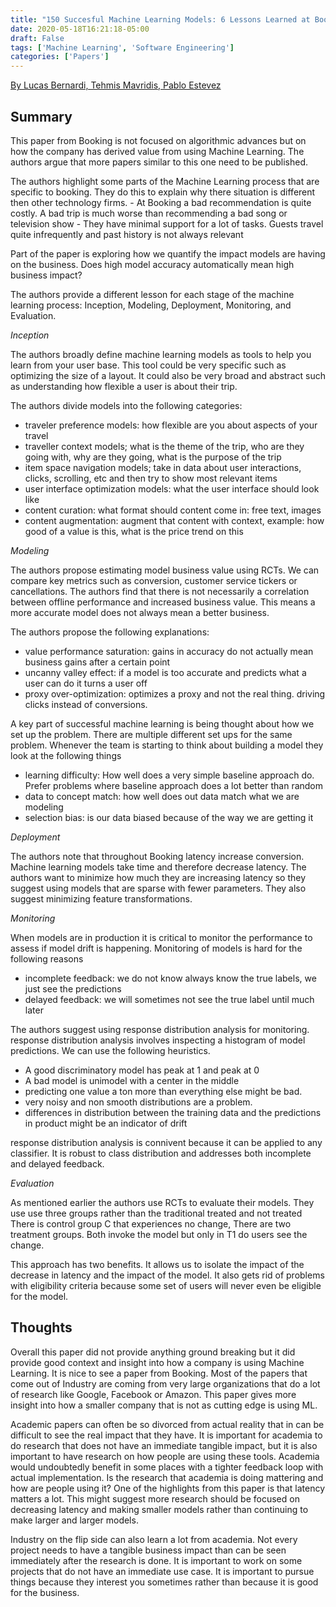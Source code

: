 ```yaml
---
title: "150 Succesful Machine Learning Models: 6 Lessons Learned at Booking.com"
date: 2020-05-18T16:21:18-05:00
draft: False
tags: ['Machine Learning', 'Software Engineering']
categories: ['Papers']
---
```


[By Lucas Bernardi, Tehmis Mavridis, Pablo Estevez](https://dl.acm.org/doi/10.1145/3292500.3330744)

## Summary

This paper from Booking is not focused on algorithmic advances but on how the company has derived value from using Machine Learning. The authors argue that more papers similar to this one need to be published.

The authors highlight some parts of the Machine Learning process that are specific to booking. They do this to explain why there situation is different then other technology firms.
    - At Booking a bad recommendation is quite costly. A bad trip is much worse than recommending a bad song or television show
    - They have minimal support for a lot of tasks. Guests travel quite infrequently and past history is not always relevant

Part of the paper is exploring how we quantify the impact models are having on the business. Does high model accuracy automatically mean high business impact?

The authors provide a different lesson for each stage of the machine learning process: Inception, Modeling, Deployment, Monitoring, and Evaluation.

*Inception*

The authors broadly define machine learning models as tools to help you learn from your user base. This tool could be very specific such as optimizing the size of a layout. It could also be very broad and abstract such as understanding how flexible a user is about their trip.

The authors divide models into the following categories:

- traveler preference models: how flexible are you about aspects of your travel
- traveller context models; what is the theme of the trip, who are they going with, why are they going, what is the purpose of the trip
- item space navigation models; take in data about user interactions, clicks, scrolling, etc and then try to show most relevant items
- user interface optimization models: what the user interface should look like
- content curation: what format should content come in: free text, images
- content augmentation: augment that content with context, example: how good of a value is this, what is the price trend on this


*Modeling*

The authors propose estimating model business value using RCTs. We can compare key metrics such as conversion, customer service tickers or cancellations. The authors find that there is not necessarily a correlation between offline performance and increased business value. This means a more accurate model does not always mean a better business.

The authors propose the following explanations:
- value performance saturation: gains in accuracy do not actually mean business gains after a certain point
- uncanny valley effect: if a model is too accurate and predicts what a user can do it turns a user off
- proxy over-optimization: optimizes a proxy and not the real thing. driving clicks instead of conversions.


A key part of successful machine learning is being thought about how we set up the problem. There are multiple different set ups for the same problem. Whenever the team is starting to think about building a model they look at the following things

- learning difficulty: How well does a very simple baseline approach do. Prefer problems where baseline approach does a lot better than random
- data to concept match: how well does out data match what we are modeling
- selection bias: is our data biased because of the way we are getting it

*Deployment*

The authors note that throughout Booking latency increase conversion. Machine learning models take time and therefore decrease latency. The authors want to minimize how much they are increasing latency so they suggest using models that are sparse with fewer parameters. They also suggest minimizing feature transformations.

*Monitoring*

When models are in production it is critical to monitor the performance to assess if model drift is happening. Monitoring of models is hard for the following reasons

- incomplete feedback: we do not know always know the true labels, we just see the predictions
- delayed feedback:  we will sometimes not see the true label until much later

The authors suggest using response distribution analysis for monitoring. response distribution analysis involves inspecting a histogram of model predictions. We can use the following heuristics.

- A good discriminatory model has peak at 1 and peak at 0
- A bad model is unimodel with a center in the middle
- predicting one value a ton more than everything else might be bad.
- very noisy and non smooth distributions are a problem.
- differences in distribution between the training data and the predictions in product might be an indicator of drift

response distribution analysis is connivent because it can be applied to any classifier. It is robust to class distribution and addresses both incomplete and delayed feedback.

*Evaluation*

As mentioned earlier the authors use RCTs to evaluate their models. They use use three groups rather than the traditional treated and not treated There is control group C that experiences no change,  There are two treatment groups. Both invoke the model but only in T1 do users see the change.

This approach has two benefits. It allows us to isolate the impact of the decrease in latency and the impact of the model. It also gets rid of problems with eligibility criteria because some set of users will never even be eligible for the model.


## Thoughts

Overall this paper did not provide anything ground breaking but it did provide good context and insight into how a company is using Machine Learning. It is nice to see a paper from Booking. Most of the papers that come out of Industry are coming from very large organizations that do a lot of research like Google, Facebook or Amazon. This paper gives more insight into how a smaller company that is not as cutting edge is using ML.

Academic papers can often be so divorced from actual reality that in can be difficult to see the real impact that they have. It is important for academia to do research that does not have an immediate tangible impact, but it is also important to have research on how people are using these tools. Academia would undoubtedly benefit in some places with a tighter feedback loop with actual implementation. Is the research that academia is doing mattering and how are people using it? One of the highlights from this paper is that latency matters a lot. This might suggest more research should be focused on decreasing latency and making smaller models rather than continuing to make larger and larger models.

Industry on the flip side can also learn a lot from academia. Not every project needs to have a tangible business impact than can be seen immediately after the research is done. It is important to work on some projects that do not have an immediate use case. It is important to pursue things because they interest you sometimes rather than because it is good for the business.
